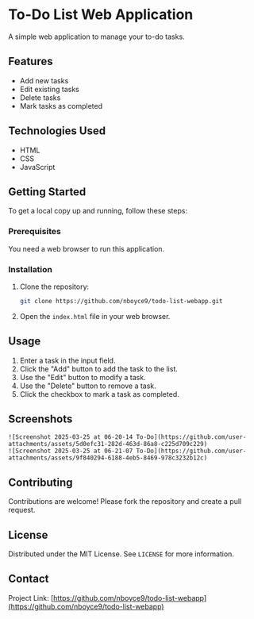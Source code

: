 # To-Do List Web Application

A simple web application to manage your to-do tasks.

## Features

- Add new tasks
- Edit existing tasks
- Delete tasks
- Mark tasks as completed

## Technologies Used

- HTML
- CSS
- JavaScript

## Getting Started

To get a local copy up and running, follow these steps:

### Prerequisites

You need a web browser to run this application.

### Installation

1. Clone the repository:
    ```sh
    git clone https://github.com/nboyce9/todo-list-webapp.git
    ```
2. Open the `index.html` file in your web browser.

## Usage

1. Enter a task in the input field.
2. Click the "Add" button to add the task to the list.
3. Use the "Edit" button to modify a task.
4. Use the "Delete" button to remove a task.
5. Click the checkbox to mark a task as completed.

## Screenshots
    ![Screenshot 2025-03-25 at 06-20-14 To-Do](https://github.com/user-attachments/assets/5d0efc31-282d-463d-86a8-c225d709c229)
    ![Screenshot 2025-03-25 at 06-21-07 To-Do](https://github.com/user-attachments/assets/9f840294-6188-4eb5-8469-978c3232b12c)


## Contributing

Contributions are welcome! Please fork the repository and create a pull request.

## License

Distributed under the MIT License. See `LICENSE` for more information.

## Contact

Project Link: [https://github.com/nboyce9/todo-list-webapp](https://github.com/nboyce9/todo-list-webapp)
